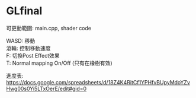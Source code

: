 # GLfinal

可更動範圍: main.cpp, shader code <br/>

WASD: 移動 <br/>
滾輪: 控制移動速度 <br/>
F: 切換Post Effect效果 <br/> 
T: Normal mapping On/Off (只有在橡樹有效) <br/> 

進度表: https://docs.google.com/spreadsheets/d/18Z4K4RitCf1YPHfvBUpyMdoYZvHwg00s0Yi5LTxOerE/edit#gid=0 <br/>
